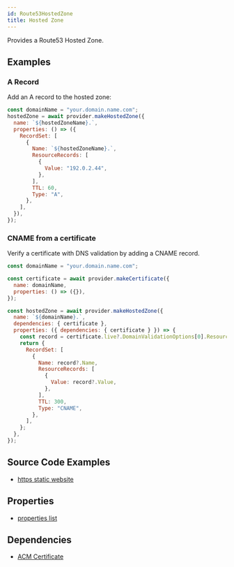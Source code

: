 ```yaml
---
id: Route53HostedZone
title: Hosted Zone
---
```


Provides a Route53 Hosted Zone.

## Examples

### A Record

Add an A record to the hosted zone:

```js
const domainName = "your.domain.name.com";
hostedZone = await provider.makeHostedZone({
  name: `${hostedZoneName}.`,
  properties: () => ({
    RecordSet: [
      {
        Name: `${hostedZoneName}.`,
        ResourceRecords: [
          {
            Value: "192.0.2.44",
          },
        ],
        TTL: 60,
        Type: "A",
      },
    ],
  }),
});
```

### CNAME from a certificate

Verify a certificate with DNS validation by adding a CNAME record.

```js
const domainName = "your.domain.name.com";

const certificate = await provider.makeCertificate({
  name: domainName,
  properties: () => ({}),
});

const hostedZone = await provider.makeHostedZone({
  name: `${domainName}.`,
  dependencies: { certificate },
  properties: ({ dependencies: { certificate } }) => {
    const record = certificate.live?.DomainValidationOptions[0].ResourceRecord;
    return {
      RecordSet: [
        {
          Name: record?.Name,
          ResourceRecords: [
            {
              Value: record?.Value,
            },
          ],
          TTL: 300,
          Type: "CNAME",
        },
      ],
    };
  },
});
```

## Source Code Examples

- [https static website ](https://github.com/grucloud/grucloud/blob/main/examples/aws/website-https/iac.js)

## Properties

- [properties list](https://docs.aws.amazon.com/AWSJavaScriptSDK/latest/AWS/Route53.html#createHostedZone-property)

## Dependencies

- [ACM Certificate](../ACM/AcmCertificate)
